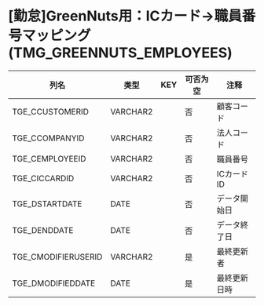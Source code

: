 # [勤怠]GreenNuts用：ICカード→職員番号マッピング                              (TMG_GREENNUTS_EMPLOYEES)
| 列名   | 类型   | KEY  | 可否为空 | 注释   |
| ---- | ---- | ---- | ---- | ---- |
|TGE_CCUSTOMERID|VARCHAR2||否|顧客コード                                                                                     |
|TGE_CCOMPANYID|VARCHAR2||否|法人コード                                                                                     |
|TGE_CEMPLOYEEID|VARCHAR2||否|職員番号                                                                                      |
|TGE_CICCARDID|VARCHAR2||否|ICカードID                                                                                   |
|TGE_DSTARTDATE|DATE||否|データ開始日                                                                                    |
|TGE_DENDDATE|DATE||否|データ終了日                                                                                    |
|TGE_CMODIFIERUSERID|VARCHAR2||是|最終更新者                                                                                     |
|TGE_DMODIFIEDDATE|DATE||是|最終更新日時                                                                                    |
